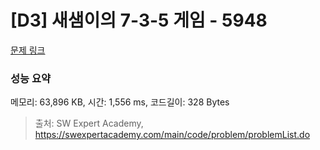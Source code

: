 # [D3] 새샘이의 7-3-5 게임 - 5948 

[문제 링크](https://swexpertacademy.com/main/code/problem/problemDetail.do?contestProbId=AWZ2IErKCwUDFAUQ) 

### 성능 요약

메모리: 63,896 KB, 시간: 1,556 ms, 코드길이: 328 Bytes



> 출처: SW Expert Academy, https://swexpertacademy.com/main/code/problem/problemList.do